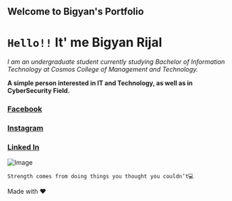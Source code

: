 ## Welcome to Bigyan's Portfolio

# `Hello!!` It' me  Bigyan Rijal

_I am an undergraduate student currently studying Bachelor of Information Technology at Cosmos College of Management and Technology._

**A simple person interested in IT and Technology, as well as in CyberSecurity Field.**

### [Facebook](https://www.facebook.com/rijalbigyan76/)
### [Instagram](https://www.instagram.com/rijalbigyan76/)
### [Linked In](https://www.linkedin.com/in/bigyan-rijal-70bb62179/)


![Image](https://avatars.githubusercontent.com/u/49486923?s=460&u=0fc0720158906452e0a4f8d3925dd069bf9994e1&v=4)

```
Strength comes from doing things you thought you couldn’t💻

```
Made with ❤️
